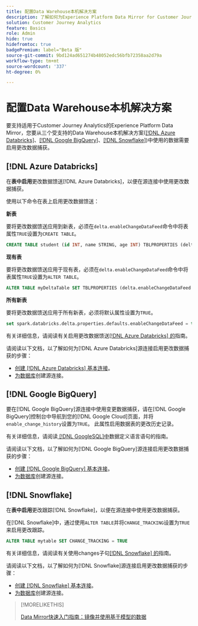 ```yaml
---
title: 配置Data Warehouse本机解决方案
description: 了解如何为Experience Platform Data Mirror for Customer Journey Analytics配置Data Warehouse本机解决方案
solution: Customer Journey Analytics
feature: Basics
role: Admin
hide: true
hidefromtoc: true
badgePremium: label="Beta 版"
source-git-commit: 9bd124ad651274b48052edc56bfb72358aa2d79a
workflow-type: tm+mt
source-wordcount: '337'
ht-degree: 0%

---
```


# 配置Data Warehouse本机解决方案

要支持适用于Customer Journey Analytics的Experience Platform Data Mirror，您要从三个受支持的Data Warehouse本机解决方案([[!DNL Azure Databricks]](#azure-databricks)、[[!DNL Google BigQuery]](#google-bigquery)、[[!DNL Snowflake]](#snowflake))中使用的数据需要启用更改数据捕获。


## [!DNL Azure Databricks]

在&#x200B;**表中启用**&#x200B;更改数据馈送[!DNL Azure Databricks]，以便在源连接中使用更改数据捕获。

使用以下命令在表上启用更改数据馈送：

**新表**

要将更改数据馈送应用到新表，必须在`delta.enableChangeDataFeed`命令中将表属性`TRUE`设置为`CREATE TABLE`。

```sql
CREATE TABLE student (id INT, name STRING, age INT) TBLPROPERTIES (delta.enableChangeDataFeed = true)
```

**现有表**

要将更改数据馈送应用于现有表，必须在`delta.enableChangeDataFeed`命令中将表属性`TRUE`设置为`ALTER TABLE`。

```sql
ALTER TABLE myDeltaTable SET TBLPROPERTIES (delta.enableChangeDataFeed = true)
```

**所有新表**

要将更改数据馈送应用于所有新表，必须将默认属性设置为`TRUE`。

```sql
set spark.databricks.delta.properties.defaults.enableChangeDataFeed = true;
```

有关详细信息，请阅读有关启用更改数据馈送[[!DNL Azure Databricks] 的](https://docs.databricks.com/aws/en/delta/delta-change-data-feed#enable-change-data-feed)指南。

请阅读以下文档，以了解如何为[!DNL Azure Databricks]源连接启用更改数据捕获的步骤：

* [创建 [!DNL Azure Databricks] 基本连接](https://experienceleague.adobe.com/zh-hans/docs/experience-platform/sources/api-tutorials/create/databases/databricks)。
* [为数据库](https://experienceleague.adobe.com/zh-hans/docs/experience-platform/sources/api-tutorials/collect/database-nosql#create-a-source-connection)创建源连接。

## [!DNL Google BigQuery]

要在[!DNL Google BigQuery]源连接中使用变更数据捕获，请在[!DNL Google BigQuery]控制台中导航到您的[!DNL Google Cloud]页面，并将`enable_change_history`设置为`TRUE`。 此属性启用数据表的更改历史记录。

有关详细信息，请阅读[ [!DNL GoogleSQL]中](https://cloud.google.com/bigquery/docs/reference/standard-sql/data-definition-language#table_option_list)数据定义语言语句的指南。

请阅读以下文档，以了解如何为[!DNL Google BigQuery]源连接启用更改数据捕获的步骤：

* [创建 [!DNL Google BigQuery] 基本连接](https://experienceleague.adobe.com/zh-hans/docs/experience-platform/sources/api-tutorials/create/databases/bigquery)。
* [为数据库](https://experienceleague.adobe.com/zh-hans/docs/experience-platform/sources/api-tutorials/collect/database-nosql#create-a-source-connection)创建源连接。

## [!DNL Snowflake]

在&#x200B;**表中启用**&#x200B;更改跟踪[!DNL Snowflake]，以便在源连接中使用更改数据捕获。

在[!DNL Snowflake]中，通过使用`ALTER TABLE`并将`CHANGE_TRACKING`设置为`TRUE`来启用更改跟踪。

```sql
ALTER TABLE mytable SET CHANGE_TRACKING = TRUE
```

有关详细信息，请阅读有关使用changes子句[[!DNL Snowflake] 的](https://docs.snowflake.com/en/sql-reference/constructs/changes#usage-notes)指南。

请阅读以下文档，以了解如何为[!DNL Snowflake]源连接启用更改数据捕获的步骤：

* [创建 [!DNL Snowflake] 基本连接](https://experienceleague.adobe.com/zh-hans/docs/experience-platform/sources/api-tutorials/create/databases/snowflake)。
* [为数据库](https://experienceleague.adobe.com/zh-hans/docs/experience-platform/sources/api-tutorials/collect/database-nosql#create-a-source-connection)创建源连接。


>[!MORELIKETHIS]
>
>[Data Mirror快速入门指南：镜像并使用基于模型的数据](data-mirror.md)
>
